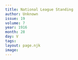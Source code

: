 ```yaml
---
title: National League Standing
author: Unknown
issue: 19
volume: 7
year: 1916
month: 28
day: V
tags:
layout: page.njk
image:
---
```



